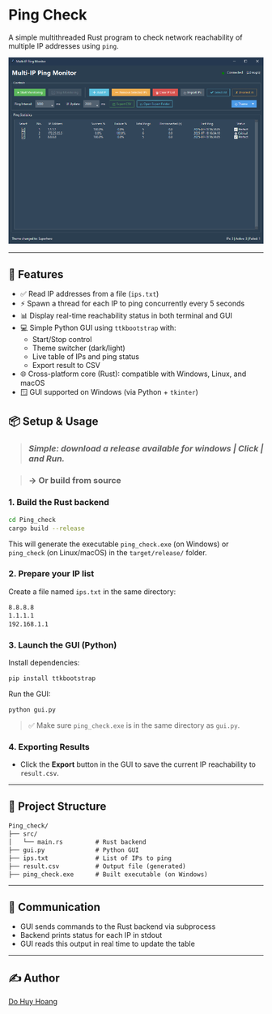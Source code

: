 # Ping Check

A simple multithreaded Rust program to check network reachability of multiple IP addresses using `ping`.

<p align="center">
  <img src="./docs/assets/images/screenshot.png" alt="screenshot" width="700">
</p>

---

## 🔧 Features

- ✅ Read IP addresses from a file (`ips.txt`)
- ⚡ Spawn a thread for each IP to ping concurrently every 5 seconds
- 📊 Display real-time reachability status in both terminal and GUI
- 💻 Simple Python GUI using `ttkbootstrap` with:
  - Start/Stop control
  - Theme switcher (dark/light)
  - Live table of IPs and ping status
  - Export result to CSV
- 🌐 Cross-platform core (Rust): compatible with Windows, Linux, and macOS  
- 🪟 GUI supported on Windows (via Python + `tkinter`)

## 📦 Setup & Usage
> ### ***Simple: download a release available for windows | Click | and Run.***

> ### **-> Or build from source**

### 1. Build the Rust backend

```bash
cd Ping_check
cargo build --release
````

This will generate the executable `ping_check.exe` (on Windows) or `ping_check` (on Linux/macOS) in the `target/release/` folder.

### 2. Prepare your IP list

Create a file named `ips.txt` in the same directory:

```txt
8.8.8.8
1.1.1.1
192.168.1.1
```

### 3. Launch the GUI (Python)

Install dependencies:

```bash
pip install ttkbootstrap
```

Run the GUI:

```bash
python gui.py
```

> ✅ Make sure `ping_check.exe` is in the same directory as `gui.py`.

### 4. Exporting Results

* Click the **Export** button in the GUI to save the current IP reachability to `result.csv`.

---

## 📁 Project Structure

```
Ping_check/
├── src/
│   └── main.rs         # Rust backend
├── gui.py              # Python GUI
├── ips.txt             # List of IPs to ping
├── result.csv          # Output file (generated)
├── ping_check.exe      # Built executable (on Windows)
```

---

## 🔄 Communication

* GUI sends commands to the Rust backend via subprocess
* Backend prints status for each IP in stdout
* GUI reads this output in real time to update the table

---

## ✍️ Author

[Do Huy Hoang](https://github.com/dohuyhoang93)
